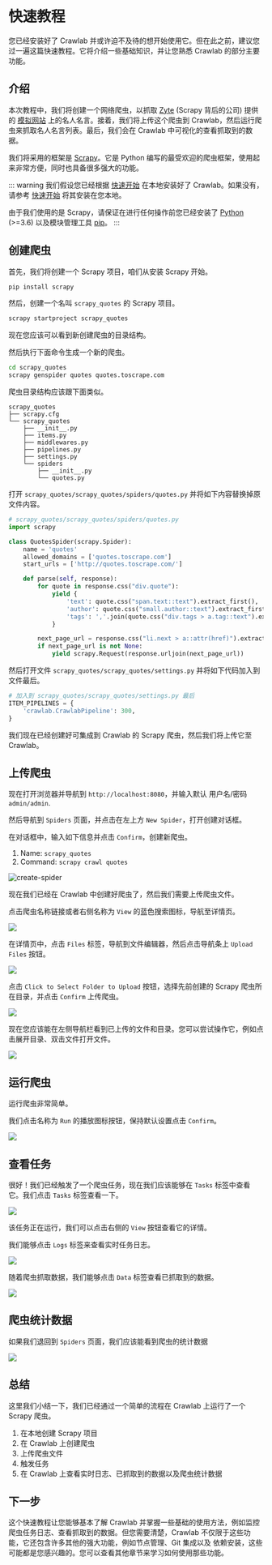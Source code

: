 # 快速教程

您已经安装好了 Crawlab 并或许迫不及待的想开始使用它。但在此之前，建议您过一遍这篇快速教程。它将介绍一些基础知识，并让您熟悉 Crawlab 的部分主要功能。

## 介绍

本次教程中，我们将创建一个网络爬虫，以抓取 [Zyte](https://www.zyte.com/) (Scrapy 背后的公司) 提供的 [模拟网站](http://quotes.toscrape.com/) 上的名人名言。接着，我们将上传这个爬虫到 Crawlab，然后运行爬虫来抓取名人名言列表。最后，我们会在 Crawlab 中可视化的查看抓取到的数据。

我们将采用的框架是 [Scrapy](https://scrapy.org/)。它是 Python 编写的最受欢迎的爬虫框架，使用起来非常方便，同时也具备很多强大的功能。

::: warning
我们假设您已经根据 [快速开始](../quick-start) 在本地安装好了 Crawlab。如果没有，请参考 [快速开始](../quick-start) 将其安装在您本地。

由于我们使用的是 Scrapy，请保证在进行任何操作前您已经安装了 [Python](https://www.python.org/) (>=3.6) 以及模块管理工具 [pip](https://pip.pypa.io/en/stable/installation/)。
:::

## 创建爬虫

首先，我们将创建一个 Scrapy 项目，咱们从安装 Scrapy 开始。

```bash
pip install scrapy
```

然后，创建一个名叫 `scrapy_quotes` 的 Scrapy 项目。

```bash
scrapy startproject scrapy_quotes
```

现在您应该可以看到新创建爬虫的目录结构。

然后执行下面命令生成一个新的爬虫。

```bash
cd scrapy_quotes
scrapy genspider quotes quotes.toscrape.com
```

爬虫目录结构应该跟下面类似。

```
scrapy_quotes
├── scrapy.cfg
└── scrapy_quotes
    ├── __init__.py
    ├── items.py
    ├── middlewares.py
    ├── pipelines.py
    ├── settings.py
    └── spiders
        ├── __init__.py
        └── quotes.py
```

打开 `scrapy_quotes/scrapy_quotes/spiders/quotes.py` 并将如下内容替换掉原文件内容。

```python
# scrapy_quotes/scrapy_quotes/spiders/quotes.py
import scrapy

class QuotesSpider(scrapy.Spider):
    name = 'quotes'
    allowed_domains = ['quotes.toscrape.com']
    start_urls = ['http://quotes.toscrape.com/']

    def parse(self, response):
        for quote in response.css("div.quote"):
            yield {
                'text': quote.css("span.text::text").extract_first(),
                'author': quote.css("small.author::text").extract_first(),
                'tags': ','.join(quote.css("div.tags > a.tag::text").extract())
            }

        next_page_url = response.css("li.next > a::attr(href)").extract_first()
        if next_page_url is not None:
            yield scrapy.Request(response.urljoin(next_page_url))
```

然后打开文件 `scrapy_quotes/scrapy_quotes/settings.py` 并将如下代码加入到文件最后。

```python
# 加入到 scrapy_quotes/scrapy_quotes/settings.py 最后
ITEM_PIPELINES = {
    'crawlab.CrawlabPipeline': 300,
}
```

我们现在已经创建好可集成到 Crawlab 的 Scrapy 爬虫，然后我们将上传它至 Crawlab。

## 上传爬虫

现在打开浏览器并导航到 `http://localhost:8080`，并输入默认 用户名/密码 `admin/admin`.

然后导航到 `Spiders` 页面，并点击在左上方 `New Spider`，打开创建对话框。

在对话框中，输入如下信息并点击 `Confirm`，创建新爬虫。
1. Name: `scrapy_quotes`
2. Command: `scrapy crawl quotes`

![create-spider](./img/quick-tutorial-1.png)

现在我们已经在 Crawlab 中创建好爬虫了，然后我们需要上传爬虫文件。

点击爬虫名称链接或者右侧名称为 `View` 的蓝色搜索图标，导航至详情页。

![](./img/quick-tutorial-2.png)

在详情页中，点击 `Files` 标签，导航到文件编辑器，然后点击导航条上 `Upload Files` 按钮。

![](./img/quick-tutorial-3.png)

点击 `Click to Select Folder to Upload` 按钮，选择先前创建的 Scrapy 爬虫所在目录，并点击 `Confirm` 上传爬虫。

![](./img/quick-tutorial-4.png)

现在您应该能在左侧导航栏看到已上传的文件和目录。您可以尝试操作它，例如点击展开目录、双击文件打开文件。

![](./img/quick-tutorial-5.png)

## 运行爬虫

运行爬虫非常简单。

我们点击名称为 `Run` 的播放图标按钮，保持默认设置点击 `Confirm`。

![](./img/quick-tutorial-6.png)

## 查看任务

很好！我们已经触发了一个爬虫任务，现在我们应该能够在 `Tasks` 标签中查看它。我们点击 `Tasks` 标签查看一下。

![](./img/quick-tutorial-7.png)

该任务正在运行，我们可以点击右侧的 `View` 按钮查看它的详情。

我们能够点击 `Logs` 标签来查看实时任务日志。

![](./img/quick-tutorial-8.png)

随着爬虫抓取数据，我们能够点击 `Data` 标签查看已抓取到的数据。

![](./img/quick-tutorial-9.png)

## 爬虫统计数据

如果我们退回到 `Spiders` 页面，我们应该能看到爬虫的统计数据

![](./img/quick-tutorial-10.png)

## 总结

这里我们小结一下，我们已经通过一个简单的流程在 Crawlab 上运行了一个 Scrapy 爬虫。
1. 在本地创建 Scrapy 项目
2. 在 Crawlab 上创建爬虫
3. 上传爬虫文件
4. 触发任务
5. 在 Crawlab 上查看实时日志、已抓取到的数据以及爬虫统计数据

## 下一步

这个快速教程让您能够基本了解 Crawlab 并掌握一些基础的使用方法，例如监控爬虫任务日志、查看抓取到的数据。但您需要清楚，Crawlab 不仅限于这些功能，它还包含许多其他的强大功能，例如节点管理、Git 集成以及 依赖安装，这些可能都是您感兴趣的。您可以查看其他章节来学习如何使用那些功能。
